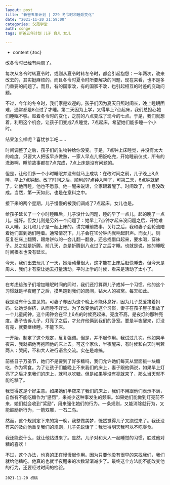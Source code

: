 ```yaml
---
layout: post
title: "新爸五年计划 | 229 冬令时和睡眠变化"
date: "2021-11-20 21:59:00"
categories: 父范学堂
auth: conge
tags: 新爸五年计划 儿子 育儿 女儿

---
```

* content
{:toc}

改冬令时已经有两周了。

每次从冬令时转夏令时，或则从夏令时转冬令时，都会引起抱怨：一年两次，改来改去的，其实挺麻烦的。而且冬令时夏令时所要解决的问题，现在来看，也不是多门重要的问题了。而且，有的国家改，有的国家不改，也引起相互的时差的变动问题。

不过，今年的冬令时，我们家是欢迎的。孩子们因为夏天日照时间长，晚上睡眠困难，通常都是8点过了才睡。第二天因为上学，又得早上7点起床，我们总担心她们睡眠不够。趁着冬令时的变化，之前的八点变成了现今的七点。于是，我们就想着，利用这个机会，让孩子们变成7点睡觉，7点起床，希望她们能多睡一个小时。

结果怎么样呢？喜忧参半吧……




时间调整了之后，孩子们的生物钟给你没变。于是，7点钟上床睡觉，并没有太大的难度。只要大人把饭早点做熟，一家人早点儿把饭吃完，开始睡前仪式，所有的洗漱啊，睡前故事都在7点完成，7点上床是没有问题的。

但是，让他们多一个小时睡眠并没有就马上成功：在改时间之前，儿子晚上8点睡，早上7点钟起。改了时间之后，顺利的7点钟入睡了，可第二天，6点钟就醒了。让他再睡，他也不愿意。他一醒来说话，全家跟着醒了。时间改了，作息没改成。当然，第一天如此，也是在意料之中。

接下来的两个星期，儿子慢慢的被我们调成了7点起床。女儿也是。

给孩子延长了一个小时睡眠后，儿子没什么问题，睡的早了一点儿，起的晚了一点儿。挺好。但女儿则是另外一个问题了：她早上7点钟才起床没问题之后，开始难以入睡。女儿和儿子是一起上床的。讲完睡前故事，关灯之后，我和妻子会轮流陪着她们直到她们睡着。通常情况下，儿子会在10分钟内就响起鼾声。而女儿，则反复在床上翻腾，跟烙饼似的一会儿翻一翻身。还总找借口起来，要水喝，穿袜子。总之就是折腾。前几天，总是折腾到八点过了之后才睡。也就是说，她的睡眠时间根本也没有延长。

今天，我们出去玩儿了一天，她活动量很大，这才能在上床后赶快睡去。但今天是周末，我们才有空让她去打量活动。平时上学的时候，看来是活动了太小了。

----

在考虑给孩子们增加睡眠时间的同时，我们还打算帮儿子戒掉一个习惯。他的这个习惯就是半夜醒了之后，摸黑跑到我们的房间，钻大人的被窝。每天如此。

我是没有什么意见的。可妻子却因为这个晚上不能休息好，因为儿子总爱挨着妈妈，让她觉得挤，从而睡不好觉。为了改变他的这个习惯，妻子在孩子屋子里放了一个儿童闹钟。这个闹钟会在早上6点的时候亮起来。亮度不高，是夜灯的那种亮度。妻子告诉儿子，灯亮了之后，才允许他俩到我们的卧室。要是半夜醒来，灯没有亮，就要继续睡，不能下床。

一开始，制定了这个规定，反复强调。但是，并不起作用。我试过几次，他如果半夜来，我就把他再抱回他的床上去。可这个家伙，半夜醒来，有时候和白天时判若两人：哭闹，不和大人进行语言交流。实在是难搞。

前些日子万圣节，她们不是要到了好多糖吗，我们允许她们每天从里面挑一块糖吃，作为零食。为了让孩子们能晚上不来我们的床上，妻子跟他俩说，如果早上灯亮了之后才来我们的床上，就可以吃糖。但是如果等没有亮就来了，那么当天就不能吃糖了。

我觉得这是个好主意。如果她们半夜来了我们的床上，我们不用跟他们表示不满，自然有不能吃糖作为“惩罚”，来减少这种事发生的频率。如果她们能做到灯亮前不来，她们就会收到“奖励”，用来强化她们的行为。一条规则，又能消除就行为，又能鼓励新行为，一箭双雕，一石二鸟。

然而，这个规则定下来的第一晚，我整做美梦，恍然觉得儿子又跑过来了。我还没有来的及向他重复我们的规则，儿子先说话了：我觉得明天我可以不吃零食。

我还能说什么，就让他钻进来了。显然，儿子对和大人一起睡觉的习惯，胜过他对糖的喜欢！

不过，这个办法，也真的正在慢慢起作用。因为只要他没有很早的来找我们，我们就给他糖吃。他真的也就半夜醒来的次数渐渐减少了。最终这个方法能不能改变他的行为，还要经过时间的检验。




```
2021-11-20 初稿
```
